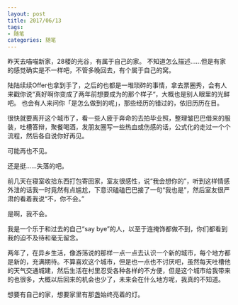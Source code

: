 ```yaml
---
layout: post
title: 2017/06/13
tags:
- 随笔
categories: 随笔
---
```

昨天去喵喵新家，28楼的光谷，有属于自己的家。
不知道怎么描述……但是有家的感觉确实是不一样吧，不管多晚回去，有个属于自己的窝。

陆陆续续Offer也拿到手了，之后的也都是一堆琐碎的事情，拿去票圈秀，会有人来戳你说“真好啊你变成了两年前想要成为的那个样子“，大概也是别人眼里的光鲜吧。
也会有人来问你「是怎么做到的呢」，那些经历的错过的，依旧历历在目。

很快就要离开这个城市了，看一些人疲于奔命的去拍毕业照，整理皱巴巴借来的服装，吐槽答辩，聚餐喝酒，发朋友圈写一些热血或伤感的话，公式化的走过一个个流程，然后各自说你好再见。

可能再也不见。

还是挺……失落的吧。

前几天在寝室收拾东西打包寄回家，室友很感性，说“我会想你的”，听到这样情感外泄的话我一时竟然有点尴尬，下意识磕磕巴巴接了一句“我也是”，然后室友很严肃的看着我说“不，你不会。”

是啊，我不会。

我是一个乐于和过去的自己“say bye”的人，以至于连掩饰都做不到，你们都看到我的迫不及待和毫无留念。

两年了，在异乡生活，像游荡说的那样一点一点去认识一个新的城市，每个地方都是新的，充满期待。不算喜欢这个城市，但是也一点也不讨厌吧，虽然每天吐槽他的天气交通城建，然后生活在村里忍受各种各样的不方便，但是这个城市给我带来的也很多，大概以后回来的机会也少了，未来会在什么地方呢，我真的不知道。

想要有自己的家，想要家里有那盏始终亮着的灯。
